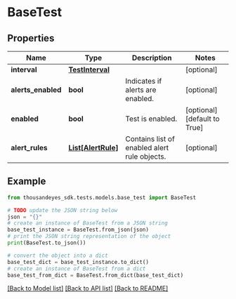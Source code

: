 # BaseTest


## Properties

Name | Type | Description | Notes
------------ | ------------- | ------------- | -------------
**interval** | [**TestInterval**](TestInterval.md) |  | [optional] 
**alerts_enabled** | **bool** | Indicates if alerts are enabled. | [optional] 
**enabled** | **bool** | Test is enabled. | [optional] [default to True]
**alert_rules** | [**List[AlertRule]**](AlertRule.md) | Contains list of enabled alert rule objects. | [optional] 

## Example

```python
from thousandeyes_sdk.tests.models.base_test import BaseTest

# TODO update the JSON string below
json = "{}"
# create an instance of BaseTest from a JSON string
base_test_instance = BaseTest.from_json(json)
# print the JSON string representation of the object
print(BaseTest.to_json())

# convert the object into a dict
base_test_dict = base_test_instance.to_dict()
# create an instance of BaseTest from a dict
base_test_from_dict = BaseTest.from_dict(base_test_dict)
```
[[Back to Model list]](../README.md#documentation-for-models) [[Back to API list]](../README.md#documentation-for-api-endpoints) [[Back to README]](../README.md)


